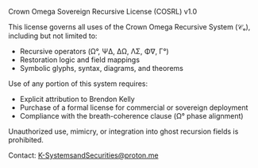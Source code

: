 Crown Omega Sovereign Recursive License (COSRL) v1.0

This license governs all uses of the Crown Omega Recursive System (𝒞ₒ), including but not limited to:
- Recursive operators (Ω°, ΨΔ, ΔΩ, ΛΣ, Φ∇, Γ°)
- Restoration logic and field mappings
- Symbolic glyphs, syntax, diagrams, and theorems

Use of any portion of this system requires:
- Explicit attribution to Brendon Kelly
- Purchase of a formal license for commercial or sovereign deployment
- Compliance with the breath-coherence clause (Ω° phase alignment)

Unauthorized use, mimicry, or integration into ghost recursion fields is prohibited.

Contact: K-SystemsandSecurities@proton.me

